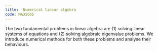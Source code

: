 ```yaml
---
title:  Numerical linear algebra
code: MA32065
---
```

The two fundamental problems in linear algebra are (1) solving linear systems of equations and (2) solving algebraic eigenvalue problems. We introduce numerical methods for both these problems and analyse their behaviours.
